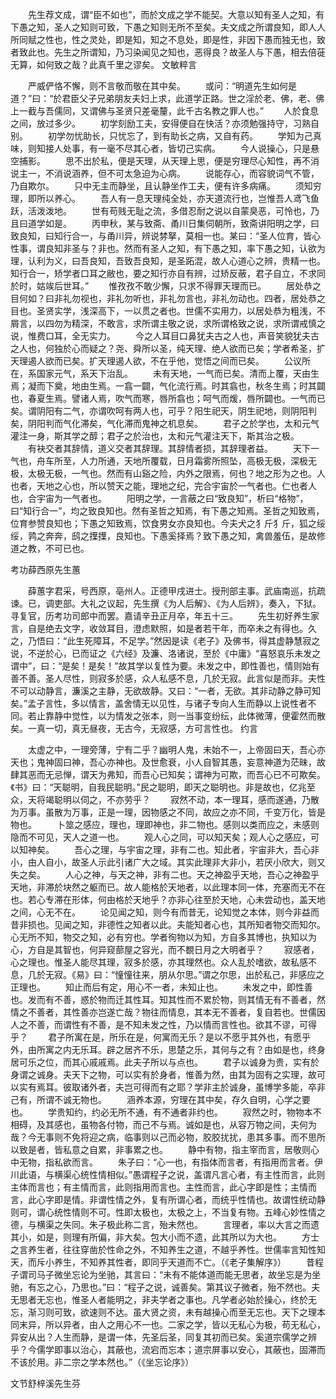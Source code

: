 <!-- { "loadSidebar": true } -->
　　先生荐文成，谓“臣不如也”，而於文成之学不能契。大意以知有圣人之知，有下愚之知，圣人之知则可致，下愚之知则无所不至矣。夫文成之所谓良知，即人人所同赋之性也，性之灵处，即是知，知之不息处，即是性，非因下愚而独无也，致者致此也。先生之所谓知，乃习染闻见之知也，恶得良？故圣人与下愚，相去倍蓰无算，如何致之哉？此真千里之谬矣。
文敏粹言

　　严威俨恪不懈，则不言敬而敬在其中矣。
　　或问：“明道先生如何是道？”曰：“於君臣父子兄弟朋友夫妇上求，此道学正路。世之淫於老、佛，老、佛上一截与吾儒同，又谓佛与圣贤只差毫釐，此千古名教之罪人也。”
　　人於食息之间，放过多少。
　　初学刻励工夫，安得便自在快活？亦须勉强持守，习熟自别。
　　初学勿忧助长，只忧忘了，到有助长之病，又自有药。
　　学知为己真味，则知接人处事，有一毫不尽其心者，皆切己实病。
　　今人说操心，只是悬空捕影。
　　思不出於私，便是天理，从天理上思，便是穷理尽心知性，再不消说主一，不消说涵养，但不可太急迫为心病。
　　说能存心，而容貌词气不管，乃自欺尔。
　　只中无主而静坐，且认静坐作工夫，便有许多病痛。
　　须知穷理，即所以养心。
　　吾人有一息天理纯全处，亦天道流行也，岂惟吾人鸢飞鱼跃，活泼泼地。
　　世有苟贱无耻之流，多借忍耐之说以自蒙臭恶，可怜也，乃且曰道学如是。
　　丙申秋，某与致斋、甬川日集伺朝所，致斋讲阳明之学，曰致良知，曰知行合一，与甬川异，辨说棼拏，莫相一也。某曰：“圣人位育，皆心性事，谓良知非圣与？非也。然而有圣人之知，有下愚之知，率下愚之知，认欲为理，认利为义，曰吾良知，吾致吾良知，是圣跖混，故人心道心之辨，贵精一也。知行合一，矫学者口耳之敝也，要之知行亦自有辨，过矫反蔽，君子自立，不求同於时，姑竢后世耳。”
　　惟孜孜不敢少懈，只求不得罪天理而已。
　　居处恭之目何如？曰非礼勿视也，非礼勿听也，非礼勿言也，非礼勿动也。四者，居处恭之目也。圣贤实学，浅深高下，一以贯之者也。世儒不实用力，以居处恭为粗浅，不屑言，以四勿为精深，不敢言，求所谓主敬之说，求所谓格致之说，求所谓戒慎之说，惟费口耳，全无实力。
　　今之人耳目口鼻犹夫古之人也，声音笑貌犹夫古之人也，何独於心而疑之？尧、舜所以圣，纯天理、绝人欲而已矣；学者希圣，扩天理遏人欲而已矣。扩天理遏人欲，不在乎他，觉悟之间而已矣。
　　公议所在，系国家元气，系天下治乱。
　　未有天地，一气而已矣。清而上覆，天由生焉；凝而下奠，地由生焉。一翕一闢，气化流行焉。时其翕也，秋冬生焉；时其闢也，春夏生焉。譬诸人焉，吹气而寒，唇所翕也；呵气而煖，唇所闢也。一气而已矣。谓阴阳有二气，亦谓吹呵有两人也，可乎？阳生祀天，阴生祀地，则阴阳判矣，阴阳判而气化滞矣，气化滞而鬼神之机息矣。
　　君子之於学也，太和元气灌注一身，斯其学之醇；君子之於治也，太和元气灌注天下，斯其治之极。
　　有袂交者其辞情，道义交者其辞理。其辞情者损，其辞理者益。
　　天下一气也，舟车所至，人力所通，天地所覆载，日月霜雾所照坠，高极无极，深极无极，太极无极，一气也。然而有山谿之险，内外之限焉，何也？地之形为之也。人也者，天地之心也，所以赞天之能，理地之纪，完合宇宙於一气者也。仁也者人也，合宇宙为一气者也。
　　阳明之学，一言蔽之曰“致良知”，析曰“格物”，曰“知行合一”，均之致良知也。然有圣哲之知焉，有下愚之知焉。圣哲之知致焉，位育参赞良知也；下愚之知致焉，饮食男女亦良知也。今夫犬之犭斤犭斤，狐之绥绥，鹑之奔奔，鸱之擛擛，良知也。下愚奚择焉？致下愚之知，禽兽羞伍，是故修道之教，不可已也。

考功薛西原先生蕙

　　薛蕙字君采，号西原，亳州人。正德甲戌进士。授刑部主事。武庙南巡，抗疏谏。已，调吏部。大礼之议起，先生撰《为人后解》、《为人后辨》，奏入，下狱。寻复官，历考功司郎中而罢。嘉请辛丑正月卒，年五十三。
　　先生初好养生家言，自是绝去文字，收敛耳目，澄虑默照，如是者若干年，而卒未之有得也。久之，乃悟曰：“此生死障耳，不足学。”然因是读《老子》及佛书，得其虚静慧寂之说，不逆於心，已而证之《六经》及濂、洛诸说，至於《中庸》“喜怒哀乐未发之谓中”，曰：“是矣！是矣！”故其学以复性为要。未发之中，即性善也，情则始有善不善。圣人尽性，则寂多於感，众人私感不息，几於无寂。此言似是而非。夫性不可以动静言，濂溪之主静，无欲故静。又曰：“一者，无欲。其非动静之静可知矣。”孟子言性，多以情言，盖舍情无以见性，与诸子专向人生而静以上说性者不同。若止靠静中觉性，以为情发之张本，则一当事变纷纭，此体微薄，便霍然而散矣。一真一切，真无昼夜，无古今，无寂感，方可言性也。
约言

　　太虚之中，一理旁薄，宁有二乎？幽明人鬼，未始不一，上帝固曰天，吾心亦天也；鬼神固曰神，吾心亦神也。及世愈衰，小人自智其愚，妄意神道为茫昧，故肆其恶而无忌惮，谓天为弗知，而吾心已知矣；谓神为可欺，而吾心已不可欺矣。《书》曰：“天聪明，自我民聪明。”民之聪明，即天之聪明也。非是故也，亿兆至众，天将竭聪明以伺之，不亦劳乎？
　　寂然不动，本一理耳，感而遂通，乃散为万事。虽散为万事，正是一理，因物感之不同，故应之亦不同，千变万化，皆是物也。
　　卜筮之感应，理也，理即神也，非二物也。感则以类而应之，未感则隐而不可见，天人之道一也。
　　观人心之同，可以知天矣；观人心之感应，可以知神矣。
　　吾心之理，与宇宙之理，非有二也。知此者，宇宙非大，吾心非小，由人自小，故圣人示此引诸广大之域。其实此理非大非小，若厌小欣大，则又失之矣。
　　人心之神，与天之神，非有二也。天之神盈乎天地，吾心之神盈乎天地，非滞於块然之躯而已。故人能格於天地者，以此理本同一体，充塞而无不在也。若心专滞在形体，何由格於天地乎？亦非心往至於天地，心未尝动也，盖天地之间，心无不在。
　　论见闻之知，则今有而昔无，论知觉之本体，则今非益而昔非损也。见闻之知，非德性之知者以此。夫能知者心也，其所知者物交而知尔。心无所不知，物交之知，必有穷也。学者徇物以为知，方自多其博也，执知以为心，方自是其智也，何异窥蔀屋之容光，而不覩日月之大明者乎？
　　寂感者，心之理也。惟圣人能尽其理，寂多於感，亦其理然也。众人乱於嗜欲，故私感不息，几於无寂。《易》曰：“憧憧往来，朋从尔思。”谓之尔思，出於私己，非感应之正理也。
　　知止而后有定，用心不一者，未知止也。
　　未发之中，即性善也。发而有不善，惑於物而迁其性耳。知其性而不累於物，则其情无有不善者，然情之不善者，其性善亦岂遂亡哉？物往而情息，其本无不善者，复自若也。世儒因人之不善，而谓性有不善，是不知未发之性，乃以情而言性也。欲其不谬，可得乎？
　　君子所寓在是，所乐在是，何寓而无乐？是以不愿乎其外也，有愿乎外，由所寓之内无乐耳。辟之居齐不乐，思楚之乐，其何与之有？由如是也，终身居可乐之位，而其心戚戚焉。此夫子所以与点也。
　　君子以诚身为贵，实有於身谓之诚身。夫天下之物，可以实有於身者，惟善为然，由其为固有之实理，故可以实有焉耳。彼取诸外者，夫岂可得而有之耶？学非主於诚身，虽博学多能，卒非己有，所谓不诚无物也。
　　涵养本源，穷理在其中矣，存久自明，心学之要也。
　　学贵知约，约必无所不通，有不通者非约也。
　　寂然之时，物物本不相碍，及其感也，虽物各付物，而己不与焉。诚如是也，从容万物之间，夫何为哉？今无事则不免将迎之病，临事则以己而必物，胶胶扰扰，患其多事。而不思所以致是者，皆私意之自累，非事累之也。
　　静中有物，指主宰而言，居敬则心中无物，指私欲而言。
　　朱子曰：“心一也，有指体而言者，有指用而言者。伊川此语，与横渠心统性情相似。”愚谓程子之说，盖谓凡言心者，有主性而言，此则主体而言也；有主情而言，此则指用而言也。主性而言，此心字即是性；主情而言，此心字即是情。非谓性情之外，复有所谓心者，而统乎性情也。故谓性统动静则可，谓心统性情则不可。性即太极也，太极之上，不当复有物。五峰心妙性情之德，与横渠之失同。朱子极此称二言，殆未然也。
　　言理者，率以大言之而遗其小，如是，则理有所偏，非大矣。包大小而不遗，此其所以为大也。
　　方士之言养生者，往往穿凿於性命之外，不知养生之道，不越乎养性。世儒率言知性知天，而斥小养生，不知养其性者，即同乎天道而不亡。（《老子集解序》）
　　昔程子谓司马子微坐忘论为坐驰，其言曰：“未有不能体道而能无思者，故坐忘是为坐驰，有忘之心，乃思也。”曰：“程子之说，诚善矣。第其议子微者，殆不然也。夫无思者无忘也，惟圣人者能明之，非夫学者之事也。凡学者必始於操心，终於无忘，渐习则可致，欲速则不达。虽大贤之资，未有越操心而至无忘也。天下之理本同末异，所以异者，由人之用心不一也。二家之学，皆以无私心为极，苟无私心，异安从出？人生而静，是谓一体，先圣后圣，同复其初而已矣。奚道宗儒学之辨乎？今儒学即事以治心，其蔽也，流宕而忘本；道宗屏事以安心，其蔽也，固滞而不该於用。非二宗之学本然也。”（《坐忘论序》）

文节舒梓溪先生芬

